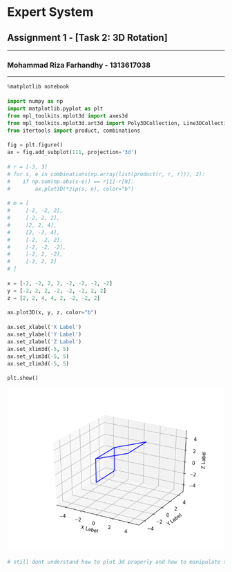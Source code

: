 # Expert System
## Assignment 1 - [Task 2: 3D Rotation]
***
### Mohammad Riza Farhandhy - 1313617038
***



```python
%matplotlib notebook

import numpy as np
import matplotlib.pyplot as plt
from mpl_toolkits.mplot3d import axes3d
from mpl_toolkits.mplot3d.art3d import Poly3DCollection, Line3DCollection
from itertools import product, combinations

fig = plt.figure()
ax = fig.add_subplot(111, projection='3d')

# r = [-3, 3]
# for s, e in combinations(np.array(list(product(r, r, r))), 2):
#    if np.sum(np.abs(s-e)) == r[1]-r[0]:
#        ax.plot3D(*zip(s, e), color="b")

# m = [
#     [-2, -2, 2],
#     [-2, 2, 2],
#     [2, 2, 4],
#     [2, -2, 4],
#     [-2, -2, 2],
#     [-2, -2, -2],
#     [-2, 2, -2],
#     [-2, 2, 2]
# ]

x = [-2, -2, 2, 2, -2, -2, -2, -2]
y = [-2, 2, 2, -2, -2, -2, 2, 2]
z = [2, 2, 4, 4, 2, -2, -2, 2]

ax.plot3D(x, y, z, color="b")

ax.set_xlabel('X Label')
ax.set_ylabel('Y Label')
ax.set_zlabel('Z Label')
ax.set_xlim3d(-5, 5)
ax.set_ylim3d(-5, 5)
ax.set_zlim3d(-5, 5)

plt.show()
```


![png](img/plot_1.png)


```python
# still dont understand how to plot 3d properly and how to manipulate the matrix......
```


```python

```
